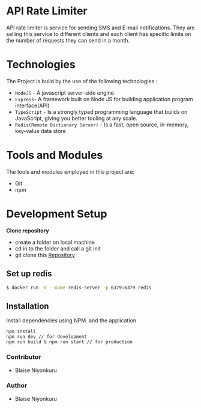 # API Rate Limiter
API rate limiter is service for sending SMS and E-mail notifications. They are selling this service to different clients and each client has specific limits on the number of requests they can send in a month.

# Technologies
The Project is build by the use of the following technologies :
- `NodeJS` - A javascript server-side engine
- `Express`- A framework built on Node JS for building application program interface(API)
- `TypeScript` - Is a strongly typed programming language that builds on JavaScript, giving you better tooling at any scale.
- `Redis(Remote Dictionary Server)` - Is a fast, open source, in-memory, key-value data store

# Tools and Modules
The tools and modules employed in this project are:
- Git
- npm

# Development Setup

**Clone repository**
- create a folder on local machine
- cd in to the folder and call a git init
- git clone this [Repository](https://github.com/Blaiseniyo/api-rate-limiter.git)

## Set up redis
```bash
$ docker run -d --name redis-server -p 6379:6379 redis
```

## Installation

Install dependencies using NPM. and the application

```
npm install
npm run dev // for development
npm run build & npm run start // for production
```

### Contributor
- Blaise Niyonkuru

### Author
- Blaise Niyonkuru
